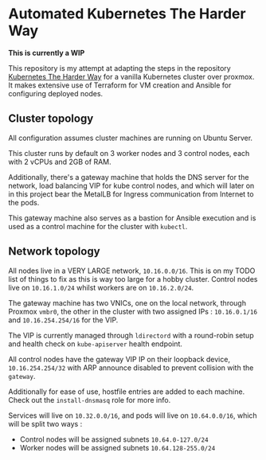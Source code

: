 # Automated Kubernetes The Harder Way

****This is currently a WIP****

This repository is my attempt at adapting the steps in the repository [Kubernetes The Harder Way](https://github.com/ghik/kubernetes-the-harder-way/tree/macos) for a vanilla Kubernetes cluster over proxmox. It makes extensive use of Terraform for VM creation and Ansible for configuring deployed nodes.

## Cluster topology

All configuration assumes cluster machines are running on Ubuntu Server.

This cluster runs by default on 3 worker nodes and 3 control nodes, each with 2 vCPUs and 2GB of RAM. 

Additionally, there's a gateway machine that holds the DNS server for the network, load balancing VIP for kube control nodes, and which will later on in this project bear the MetalLB for Ingress communication from Internet to the pods. 

This gateway machine also serves as a bastion for Ansible execution and is used as a control machine for the cluster with `kubectl`.

## Network topology

All nodes live in a VERY LARGE network, `10.16.0.0/16`. This is on my TODO list of things to fix as this is way too large for a hobby cluster.
Control nodes live on `10.16.1.0/24` whilst workers are on `10.16.2.0/24`.

The gateway machine has two VNICs, one on the local network, through Proxmox `vmbr0`, the other in the cluster with two assigned IPs : `10.16.0.1/16` and `10.16.254.254/16` for the VIP.

The VIP is currently managed through `ldirectord` with a round-robin setup and health check on `kube-apiserver` health endpoint.

All control nodes have the gateway VIP IP on their loopback device, `10.16.254.254/32` with ARP announce disabled to prevent collision with the `gateway`.

Additionally for ease of use, hostfile entries are added to each machine. Check out the `install-dnsmasq` role for more info.

Services will live on `10.32.0.0/16`, and pods will live on `10.64.0.0/16`, which will be split two ways :

- Control nodes will be assigned subnets `10.64.0-127.0/24`
- Worker nodes will be assigned subnets `10.64.128-255.0/24`



